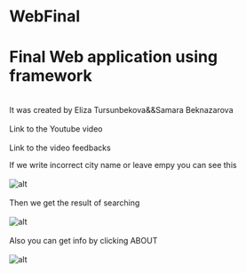 # WebFinal
# Final Web application using framework
<br>It was created by Eliza Tursunbekova&&Samara Beknazarova
<br>
<br>
Link to the Youtube video
<br>
<br>
Link to the video feedbacks

If we write incorrect city name or leave empy you can see this
<br>
<br>
![alt](https://sun9-47.userapi.com/impg/OmhI7pYvADJkhchq9VKlb_5k3qRHo0Pfo4Q0aw/O8GWztSVzYM.jpg?size=1915x1030&quality=96&sign=62e30033eb258948d930e36b22ce1711&type=album)
<br>
<br>
Then we get the result of searching<br><br>
![alt](https://sun9-47.userapi.com/impg/5yfodx6_eflnzeKWXr9Sx3XddY3jvVKZxYqCcg/B8ep6zZL98E.jpg?size=1917x1029&quality=96&sign=06f9b912ee4e618637d12e306badcbaf&type=album)
<br>
<br>
Also you can get info by clicking ABOUT
<br>
<br>
![alt](https://sun9-62.userapi.com/impg/L1G1NO7knrHTMmryzgKOzJ1dyV2IJ0JlDNtcQw/i6qD019vE9I.jpg?size=1920x1032&quality=96&sign=b052695fa14a49560abc4c3b1ea8d95d&type=album)
